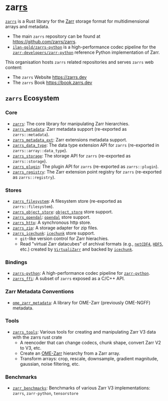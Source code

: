 # zar<ins>rs</ins>

[`zarrs`] is a Rust library for the [Zarr] storage format for multidimensional arrays and metadata.

- The main `zarrs` repository can be found at <https://github.com/zarrs/zarrs>.
- [`ilan-gold/zarrs-python`](https://github.com/ilan-gold/zarrs-python) is a high-performance codec pipeline for the [`zarr-developers/zarr-python`](https://github.com/zarr-developers/zarr-python) reference Python implementation of Zarr.

This organisation hosts `zarrs` related repositories and serves `zarrs` web content:
- The `zarrs` Website <https://zarrs.dev>
- The `zarrs` Book <https://book.zarrs.dev>

## `zarrs` Ecosystem

### Core
- [`zarrs`]: The core library for manipulating Zarr hierarchies.
- [`zarrs_metadata`]: Zarr metadata support (re-exported as `zarrs::metadata`).
- [`zarrs_metadata_ext`]: Zarr extensions metadata support.
- [`zarrs_data_type`]: The data type extension API for `zarrs` (re-exported in `zarrs::array::data_type`).
- [`zarrs_storage`]: The storage API for `zarrs` (re-exported as `zarrs::storage`).
- [`zarrs_plugin`]: The plugin API for `zarrs` (re-exported as `zarrs::plugin`).
- [`zarrs_registry`]: The Zarr extension point registry for `zarrs` (re-exported as `zarrs::registry`).

### Stores
- [`zarrs_filesystem`]: A filesystem store (re-exported as `zarrs::filesystem`).
- [`zarrs_object_store`]: [`object_store`] store support.
- [`zarrs_opendal`]: [`opendal`] store support.
- [`zarrs_http`]: A synchronous http store.
- [`zarrs_zip`]: A storage adapter for zip files.
- [`zarrs_icechunk`]: [`icechunk`] store support.
  - `git`-like version control for Zarr hierachies.
  - Read "virtual Zarr datacubes" of archival formats (e.g., [`netCDF4`](https://www.unidata.ucar.edu/software/netcdf/), [`HDF5`](https://www.hdfgroup.org/solutions/hdf5/), etc.) created by [`VirtualiZarr`](https://github.com/zarr-developers/VirtualiZarr) and backed by [`icechunk`].

### Bindings
- [`zarrs-python`]: A high-performance codec pipeline for [`zarr-python`].
- [`zarrs_ffi`]: A subset of `zarrs` exposed as a C/C++ API.

### Zarr Metadata Conventions
- [`ome_zarr_metadata`]: A library for OME-Zarr (previously OME-NGFF) metadata.

### Tools
- [`zarrs_tools`]: Various tools for creating and manipulating Zarr V3 data with the zarrs rust crate
  - A reencoder that can change codecs, chunk shape, convert Zarr V2 to V3, etc.
  - Create an [OME-Zarr] hierarchy from a Zarr array.
  - Transform arrays: crop, rescale, downsample, gradient magnitude, gaussian, noise filtering, etc.

### Benchmarks
- [`zarr_benchmarks`]: Benchmarks of various Zarr V3 implementations: `zarrs`, `zarr-python`, `tensorstore`

[Zarr]: zarr.dev

[`zarrs`]: https://github.com/zarrs/zarrs/tree/main/zarrs
[`zarrs_data_type`]: https://github.com/zarrs/zarrs/tree/main/zarrs_data_type
[`zarrs_metadata`]: https://github.com/zarrs/zarrs/tree/main/zarrs_metadata
[`zarrs_metadata_ext`]: https://github.com/zarrs/zarrs/tree/main/zarrs_metadata_ext
[`zarrs_plugin`]: https://github.com/zarrs/zarrs/tree/main/zarrs_plugin
[`zarrs_registry`]: https://github.com/zarrs/zarrs/tree/main/zarrs_registry
[`zarrs_storage`]: https://github.com/zarrs/zarrs/tree/main/zarrs_storage
[`zarrs_filesystem`]: https://github.com/zarrs/zarrs/tree/main/zarrs_filesystem
[`zarrs_http`]: https://github.com/zarrs/zarrs/tree/main/zarrs_http
[`zarrs_object_store`]: https://github.com/zarrs/zarrs/tree/main/zarrs_object_store
[`zarrs_opendal`]: https://github.com/zarrs/zarrs/tree/main/zarrs_opendal
[`zarrs_zip`]: https://github.com/zarrs/zarrs/tree/main/zarrs_zip
[`zarrs_icechunk`]: https://github.com/zarrs/zarrs_icechunk
[`zarrs_ffi`]: https://github.com/zarrs/zarrs_ffi
[`zarrs-python`]: https://github.com/zarrs/zarrs-python
[`zarr-python`]: https://github.com/zarr-developers/zarr-python
[`zarrs_tools`]: https://github.com/zarrs/zarrs_tools
[`zarr_benchmarks`]: https://github.com/zarrs/zarr_benchmarks
[`ome_zarr_metadata`]: https://github.com/zarrs/rust_ome_zarr_metadata
[`object_store`]: https://github.com/apache/arrow-rs/tree/main/object_store
[`opendal`]: https://github.com/apache/OpenDAL
[`icechunk`]: https://github.com/earth-mover/icechunk
[OME-Zarr]: https://ngff.openmicroscopy.org/latest/
